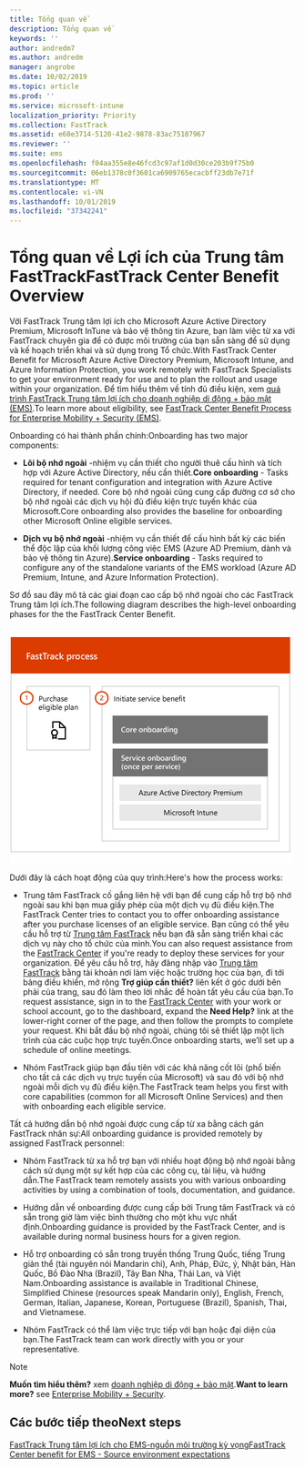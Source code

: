 ```yaml
---
title: Tổng quan về
description: Tổng quan về
keywords: ''
author: andredm7
ms.author: andredm
manager: angrobe
ms.date: 10/02/2019
ms.topic: article
ms.prod: ''
ms.service: microsoft-intune
localization_priority: Priority
ms.collection: FastTrack
ms.assetid: e60e3714-5120-41e2-9878-83ac75107967
ms.reviewer: ''
ms.suite: ems
ms.openlocfilehash: f04aa355e8e46fcd3c97af1d0d30ce203b9f75b0
ms.sourcegitcommit: 06eb1378c0f3601ca6909765ecacbff23db7e71f
ms.translationtype: MT
ms.contentlocale: vi-VN
ms.lasthandoff: 10/01/2019
ms.locfileid: "37342241"
---
```

# <a name="fasttrack-center-benefit-overview"></a><span data-ttu-id="e764c-103">Tổng quan về Lợi ích của Trung tâm FastTrack</span><span class="sxs-lookup"><span data-stu-id="e764c-103">FastTrack Center Benefit Overview</span></span>

<span data-ttu-id="e764c-104">Với FastTrack Trung tâm lợi ích cho Microsoft Azure Active Directory Premium, Microsoft InTune và bảo vệ thông tin Azure, bạn làm việc từ xa với FastTrack chuyên gia để có được môi trường của bạn sẵn sàng để sử dụng và kế hoạch triển khai và sử dụng trong Tổ chức.</span><span class="sxs-lookup"><span data-stu-id="e764c-104">With FastTrack Center Benefit for Microsoft Azure Active Directory Premium, Microsoft Intune, and Azure Information Protection, you work remotely with FastTrack Specialists to get your environment ready for use and to plan the rollout and usage within your organization.</span></span> <span data-ttu-id="e764c-105">Để tìm hiểu thêm về tính đủ điều kiện, xem [quá trình FastTrack Trung tâm lợi ích cho doanh nghiệp di động + bảo mật (EMS)](EMS-fasttrack-process.md).</span><span class="sxs-lookup"><span data-stu-id="e764c-105">To learn more about eligibility, see [FastTrack Center Benefit Process for Enterprise Mobility + Security (EMS)](EMS-fasttrack-process.md).</span></span>

<span data-ttu-id="e764c-106">Onboarding có hai thành phần chính:</span><span class="sxs-lookup"><span data-stu-id="e764c-106">Onboarding has two major components:</span></span>

-   <span data-ttu-id="e764c-107">**Lõi bộ nhớ ngoài** -nhiệm vụ cần thiết cho người thuê cấu hình và tích hợp với Azure Active Directory, nếu cần thiết.</span><span class="sxs-lookup"><span data-stu-id="e764c-107">**Core onboarding** - Tasks required for tenant configuration and integration with Azure Active Directory, if needed.</span></span> <span data-ttu-id="e764c-108">Core bộ nhớ ngoài cũng cung cấp đường cơ sở cho bộ nhớ ngoài các dịch vụ hội đủ điều kiện trực tuyến khác của Microsoft.</span><span class="sxs-lookup"><span data-stu-id="e764c-108">Core onboarding also provides the baseline for onboarding other Microsoft Online eligible services.</span></span>

-   <span data-ttu-id="e764c-109">**Dịch vụ bộ nhớ ngoài** -nhiệm vụ cần thiết để cấu hình bất kỳ các biến thể độc lập của khối lượng công việc EMS (Azure AD Premium, dành và bảo vệ thông tin Azure).</span><span class="sxs-lookup"><span data-stu-id="e764c-109">**Service onboarding** - Tasks required to configure any of the standalone variants of the EMS workload (Azure AD Premium, Intune, and Azure Information Protection).</span></span>

<span data-ttu-id="e764c-110">Sơ đồ sau đây mô tả các giai đoạn cao cấp bộ nhớ ngoài cho các FastTrack Trung tâm lợi ích.</span><span class="sxs-lookup"><span data-stu-id="e764c-110">The following diagram describes the high-level onboarding phases for the the FastTrack Center Benefit.</span></span>

![Các giai đoạn bộ nhớ ngoài cao cấp của việc sử dụng các FastTrack Trung tâm lợi ích](./media/ft-onboarding-process.png)

<span data-ttu-id="e764c-112">Dưới đây là cách hoạt động của quy trình:</span><span class="sxs-lookup"><span data-stu-id="e764c-112">Here's how the process works:</span></span>

- <span data-ttu-id="e764c-113">Trung tâm FastTrack cố gắng liên hệ với bạn để cung cấp hỗ trợ bộ nhớ ngoài sau khi bạn mua giấy phép của một dịch vụ đủ điều kiện.</span><span class="sxs-lookup"><span data-stu-id="e764c-113">The FastTrack Center tries to contact you to offer onboarding assistance after you purchase licenses of an eligible service.</span></span> <span data-ttu-id="e764c-114">Bạn cũng có thể yêu cầu hỗ trợ từ [Trung tâm FastTrack](https://go.microsoft.com/fwlink/?linkid=780698) nếu bạn đã sẵn sàng triển khai các dịch vụ này cho tổ chức của mình.</span><span class="sxs-lookup"><span data-stu-id="e764c-114">You can also request assistance from the [FastTrack Center](https://go.microsoft.com/fwlink/?linkid=780698) if you're ready to deploy these services for your organization.</span></span> <span data-ttu-id="e764c-115">Để yêu cầu hỗ trợ, hãy đăng nhập vào [Trung tâm FastTrack](https://go.microsoft.com/fwlink/?linkid=780698) bằng tài khoản nơi làm việc hoặc trường học của bạn, đi tới bảng điều khiển, mở rộng **Trợ giúp cần thiết?** liên kết ở góc dưới bên phải của trang, sau đó làm theo lời nhắc để hoàn tất yêu cầu của bạn.</span><span class="sxs-lookup"><span data-stu-id="e764c-115">To request assistance, sign in to the [FastTrack Center](https://go.microsoft.com/fwlink/?linkid=780698) with your work or school account, go to the dashboard, expand the **Need Help?** link at the lower-right corner of the page, and then follow the prompts to complete your request.</span></span> <span data-ttu-id="e764c-116">Khi bắt đầu bộ nhớ ngoài, chúng tôi sẽ thiết lập một lịch trình của các cuộc họp trực tuyến.</span><span class="sxs-lookup"><span data-stu-id="e764c-116">Once onboarding starts, we’ll set up a schedule of online meetings.</span></span>

-   <span data-ttu-id="e764c-117">Nhóm FastTrack giúp bạn đầu tiên với các khả năng cốt lõi (phổ biến cho tất cả các dịch vụ trực tuyến của Microsoft) và sau đó với bộ nhớ ngoài mỗi dịch vụ đủ điều kiện.</span><span class="sxs-lookup"><span data-stu-id="e764c-117">The FastTrack team helps you first with core capabilities (common for all Microsoft Online Services) and then with onboarding each eligible service.</span></span>

<span data-ttu-id="e764c-118">Tất cả hướng dẫn bộ nhớ ngoài được cung cấp từ xa bằng cách gán FastTrack nhân sự:</span><span class="sxs-lookup"><span data-stu-id="e764c-118">All onboarding guidance is provided remotely by assigned FastTrack personnel:</span></span>

-   <span data-ttu-id="e764c-119">Nhóm FastTrack từ xa hỗ trợ bạn với nhiều hoạt động bộ nhớ ngoài bằng cách sử dụng một sự kết hợp của các công cụ, tài liệu, và hướng dẫn.</span><span class="sxs-lookup"><span data-stu-id="e764c-119">The FastTrack team remotely assists you with various onboarding activities by using a combination of tools, documentation, and guidance.</span></span>

-   <span data-ttu-id="e764c-120">Hướng dẫn về onboarding được cung cấp bởi Trung tâm FastTrack và có sẵn trong giờ làm việc bình thường cho một khu vực nhất định.</span><span class="sxs-lookup"><span data-stu-id="e764c-120">Onboarding guidance is provided by the FastTrack Center, and is available during normal business hours for a given region.</span></span>

-   <span data-ttu-id="e764c-121">Hỗ trợ onboarding có sẵn trong truyền thống Trung Quốc, tiếng Trung giản thể (tài nguyên nói Mandarin chỉ), Anh, Pháp, Đức, ý, Nhật bản, Hàn Quốc, Bồ Đào Nha (Brazil), Tây Ban Nha, Thái Lan, và Việt Nam.</span><span class="sxs-lookup"><span data-stu-id="e764c-121">Onboarding assistance is available in Traditional Chinese, Simplified Chinese (resources speak Mandarin only), English, French, German, Italian, Japanese, Korean, Portuguese (Brazil), Spanish, Thai, and Vietnamese.</span></span>

-   <span data-ttu-id="e764c-122">Nhóm FastTrack có thể làm việc trực tiếp với bạn hoặc đại diện của bạn.</span><span class="sxs-lookup"><span data-stu-id="e764c-122">The FastTrack team can work directly with you or your representative.</span></span>

> [!NOTE]
> <span data-ttu-id="e764c-123">**Muốn tìm hiểu thêm?** xem [doanh nghiệp di động + bảo mật](https://www.microsoft.com/cloud-platform/enterprise-mobility).</span><span class="sxs-lookup"><span data-stu-id="e764c-123">**Want to learn more?** see [Enterprise Mobility + Security](https://www.microsoft.com/cloud-platform/enterprise-mobility).</span></span>

## <a name="next-steps"></a><span data-ttu-id="e764c-124">Các bước tiếp theo</span><span class="sxs-lookup"><span data-stu-id="e764c-124">Next steps</span></span>

[<span data-ttu-id="e764c-125">FastTrack Trung tâm lợi ích cho EMS-nguồn môi trường kỳ vọng</span><span class="sxs-lookup"><span data-stu-id="e764c-125">FastTrack Center benefit for EMS - Source environment expectations</span></span>](EMS-source-environment-expectations.md)
